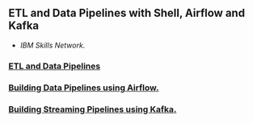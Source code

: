 ## ETL and Data Pipelines with Shell, Airflow and Kafka
- *IBM Skills Network.*

### [ETL and Data Pipelines](#)

### [Building Data Pipelines using Airflow.](#)

### [Building Streaming Pipelines using Kafka.](#)






